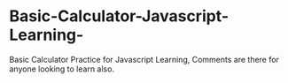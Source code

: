 # Basic-Calculator-Javascript-Learning-

Basic Calculator Practice for Javascript Learning,
Comments are there for anyone looking to learn also.

